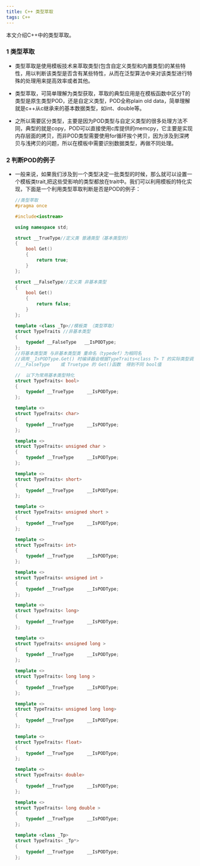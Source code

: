```yaml
---
title: C++ 类型萃取
tags: C++
---
```



本文介绍C++中的类型萃取。

<!--more-->

### 1 类型萃取

+ 类型萃取是使用模板技术来萃取类型(包含自定义类型和内置类型)的某些特性，用以判断该类型是否含有某些特性，从而在泛型算法中来对该类型进行特殊的处理用来提高效率或者其他。

+ 类型萃取，可简单理解为类型获取，萃取的典型应用是在模板函数中区分T的类型是原生类型POD，还是自定义类型，POD全称plain old data，简单理解就是c++从c继承来的基本数据类型，如int、double等。

+ 之所以需要区分类型，主要是因为POD类型与自定义类型的很多处理方法不同，典型的就是copy，POD可以直接使用c库提供的memcpy，它主要是实现内存层面的拷贝，而非POD类型需要使用for循环挨个拷贝，因为涉及到深拷贝与浅拷贝的问题，所以在模板中需要识别数据类型，再做不同处理。

### 2 判断POD的例子

+ 一般来说，如果我们涉及到一个类型决定一批类型的时候，那么就可以设置一个模板类trait,把这些受影响的类型都放在trait中。我们可以利用模板的特化实现，下面是一个利用类型萃取判断是否是POD的例子：

    ```cpp
    //类型萃取
    #pragma once

    #include<iostream>

    using namespace std;

    struct __TrueType//定义类 普通类型（基本类型的）
    {
        bool Get()
        {
            return true;
        }
    };

    struct __FalseType//定义类 非基本类型
    {
        bool Get()
        {
            return false;
        }
    };

    template <class _Tp>//模板类 （类型萃取）
    struct TypeTraits //非基本类型
    {
        typedef __FalseType   __IsPODType;
    }; 
    //将基本类型类 与非基本类型类 重命名（typedef）为相同名
    //调用__IsPODType.Get() 时编译器会根据TypeTraits<class T> T 的实际类型调用 	
    //__FalseType	 或 Truetype 的 Get()函数  得到不同 bool值	

    //	以下为常用基本类型特化
    struct TypeTraits< bool>			  
    {
        typedef __TrueType     __IsPODType;
    };

    template <>
    struct TypeTraits< char>
    {
        typedef __TrueType     __IsPODType;
    };

    template <>
    struct TypeTraits< unsigned char >
    {
        typedef __TrueType     __IsPODType;
    };

    template <>
    struct TypeTraits< short>
    {
        typedef __TrueType     __IsPODType;
    };

    template <>
    struct TypeTraits< unsigned short >
    {
        typedef __TrueType     __IsPODType;
    };

    template <>
    struct TypeTraits< int>
    {
        typedef __TrueType     __IsPODType;
    };

    template <>
    struct TypeTraits< unsigned int >
    {
        typedef __TrueType     __IsPODType;
    };

    template <>
    struct TypeTraits< long>
    {
        typedef __TrueType     __IsPODType;
    };

    template <>
    struct TypeTraits< unsigned long >
    {
        typedef __TrueType     __IsPODType;
    };

    template <>
    struct TypeTraits< long long >
    {
        typedef __TrueType     __IsPODType;
    };

    template <>
    struct TypeTraits< unsigned long long>
    {
        typedef __TrueType     __IsPODType;
    };

    template <>
    struct TypeTraits< float>
    {
        typedef __TrueType     __IsPODType;
    };

    template <>
    struct TypeTraits< double>
    {
        typedef __TrueType     __IsPODType;
    };

    template <>
    struct TypeTraits< long double >
    {
        typedef __TrueType     __IsPODType;
    };

    template <class _Tp>
    struct TypeTraits< _Tp*>
    {
        typedef __TrueType     __IsPODType;
    };

    ```
